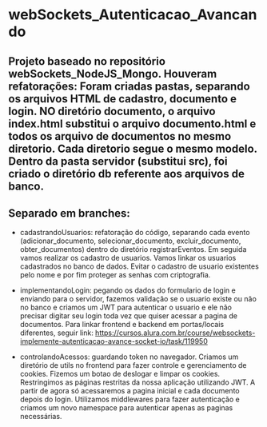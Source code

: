 # webSockets_Autenticacao_Avancando

## Projeto baseado no repositório webSockets_NodeJS_Mongo. Houveram refatorações: Foram criadas pastas, separando os arquivos HTML de cadastro, documento e login. NO diretório documento, o arquivo index.html substitui o arquivo documento.html e todos os arquivo de documentos no mesmo diretorio. Cada diretorio segue o mesmo modelo. Dentro da pasta servidor (substitui src), foi criado o diretório db referente aos arquivos de banco.

## Separado em branches:

- cadastrandoUsuarios: refatoração do código, separando cada evento (adicionar_documento, selecionar_documento, excluir_documento, obter_documentos) dentro do diretório registrarEventos. Em seguida vamos realizar os cadastro de usuarios. Vamos linkar os usuarios cadastrados no banco de dados. Evitar o cadastro de usuario existentes pelo nome e por fim proteger as senhas com criptografia.

- implementandoLogin: pegando os dados do formulario de login e enviando para o servidor, fazemos validação se o usuario existe ou não no banco e criamos um JWT para autenticar o usuario e ele não precisar digitar seu login toda vez que quiser acessar a pagina de documentos. Para linkar frontend e backend em portas/locais diferentes, seguir link: https://cursos.alura.com.br/course/websockets-implemente-autenticacao-avance-socket-io/task/119950

- controlandoAcessos: guardando token no navegador. Criamos um diretório de utils no frontend para fazer controle e gerenciamento de cookies. Fizemos um botao de deslogar e limpar os cookies. Restringimos as páginas restritas da nossa aplicação utilizando JWT. A partir de agora só acessaremos a pagina inicial e cada documento depois do login. Utilizamos middlewares para fazer autenticação e criamos um novo namespace para autenticar apenas as paginas necessárias.
